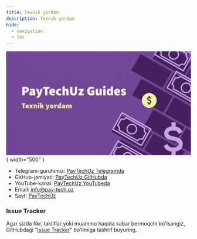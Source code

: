```yaml
---
title: Texnik yordam
description: Texnik yordam
hide:
  - navigation
  - toc
---
```


<style>
  .md-typeset h1,
  .md-content__button {
    display: none;
  }
</style>

![Texnik yordam](../images/support/support-uz.jpeg){ width="500" }

- Telegram-guruhimiz: [PayTechUz Telegramda](https://t.me/+7Gn-JZ99TfgwZDNi)
- GitHub-jamiyati: [PayTechUz GitHubda](https://github.com/PayTechUz/)
- YouTube-kanal: [PayTechUz YouTubeda](https://youtube.com/@paytechuz)
- Email: [info@pay-tech.uz](mailto:info@pay-tech.uz)
- Sayt: [PayTechUz](https://pay-tech.uz)

### Issue Tracker

Agar sizda fikr, takliflar yoki muammo haqida xabar bermoqchi bo'lsangiz,<br> GitHubdagi "[Issue Tracker](https://github.com/orgs/PayTechUz/projects/4)" bo'limiga tashrif buyuring.
